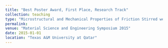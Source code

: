 ```yaml
---
title: "Best Poster Award, First Place, Research Track"
collection: teaching
type: "Microstructural and Mechanical Properties of Friction Stirred welded AZ31B Magnesium Alloy Sheets"
permalink: 
venue: "Material Science and Engineering Symposium 2015"
date: 2015-01-01
location: "Texas A&M University at Qatar"
---
```



